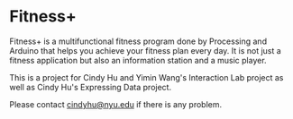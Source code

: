 # Fitness+
Fitness+ is a multifunctional fitness program done by Processing and Arduino that helps you achieve your fitness plan every day. It is not just a fitness application but also an information station and a music player.

This is a project for Cindy Hu and Yimin Wang's Interaction Lab project as well as Cindy Hu's Expressing Data project.

Please contact cindyhu@nyu.edu if there is any problem. 
